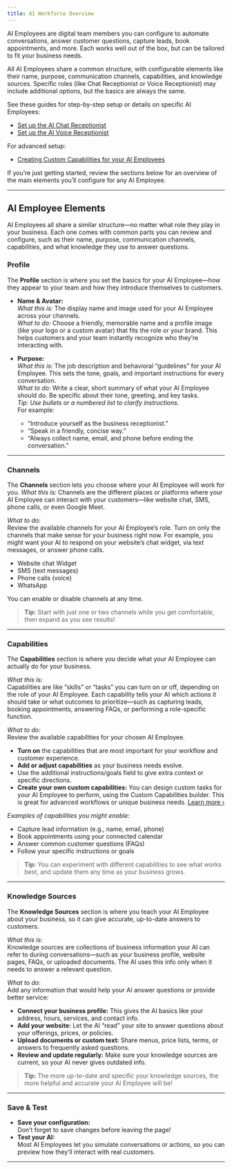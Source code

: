 ```yaml
---
title: AI Workforce Overview
---
```

AI Employees are digital team members you can configure to automate conversations, answer customer questions, capture leads, book appointments, and more. Each works well out of the box, but can be tailored to fit your business needs.

All AI Employees share a common structure, with configurable elements like their name, purpose, communication channels, capabilities, and knowledge sources. Specific roles (like Chat Receptionist or Voice Receptionist) may include additional options, but the basics are always the same.

See these guides for step-by-step setup or details on specific AI Employees:
- [Set up the AI Chat Receptionist](./ai-chat-receptionist/)
- [Set up the AI Voice Receptionist](./ai-voice-receptionist)

For advanced setup:
- [Creating Custom Capabilities for your AI Employees](../empower-your-ai-employee-custom-capabilities)

If you’re just getting started, review the sections below for an overview of the main elements you’ll configure for any AI Employee.

---

## AI Employee Elements

AI Employees all share a similar structure—no matter what role they play in your business. Each one comes with common parts you can review and configure, such as their name, purpose, communication channels, capabilities, and what knowledge they use to answer questions. 

### Profile

The **Profile** section is where you set the basics for your AI Employee—how they appear to your team and how they introduce themselves to customers.

- **Name & Avatar:**  
  _What this is:_ The display name and image used for your AI Employee across your channels.  
  _What to do:_ Choose a friendly, memorable name and a profile image (like your logo or a custom avatar) that fits the role or your brand. This helps customers and your team instantly recognize who they’re interacting with.

- **Purpose:**  
  _What this is:_ The job description and behavioral “guidelines” for your AI Employee. This sets the tone, goals, and important instructions for every conversation.  
  _What to do:_ Write a clear, short summary of what your AI Employee should do. Be specific about their tone, greeting, and key tasks.  
  _Tip: Use bullets or a numbered list to clarify instructions._  
  For example:
    - “Introduce yourself as the business receptionist.”
    - “Speak in a friendly, concise way.”
    - “Always collect name, email, and phone before ending the conversation.”

---

### Channels

The **Channels** section lets you choose where your AI Employee will work for you.
_What this is:_ Channels are the different places or platforms where your AI Employee can interact with your customers—like website chat, SMS, phone calls, or even Google Meet.

_What to do:_  
Review the available channels for your AI Employee’s role. Turn on only the channels that make sense for your business right now. For example, you might want your AI to respond on your website’s chat widget, via text messages, or answer phone calls.

- Website chat Widget  
- SMS (text messages)  
- Phone calls (voice)  
- WhatsApp  

You can enable or disable channels at any time.  
> **Tip:** Start with just one or two channels while you get comfortable, then expand as you see results!

---

### Capabilities

The **Capabilities** section is where you decide what your AI Employee can actually do for your business.

_What this is:_  
Capabilities are like “skills” or “tasks” you can turn on or off, depending on the role of your AI Employee. Each capability tells your AI which actions it should take or what outcomes to prioritize—such as capturing leads, booking appointments, answering FAQs, or performing a role-specific function.

_What to do:_  
Review the available capabilities for your chosen AI Employee.
- **Turn on** the capabilities that are most important for your workflow and customer experience.
- **Add or adjust capabilities** as your business needs evolve.
- Use the additional instructions/goals field to give extra context or specific directions.
- **Create your own custom capabilities:** You can design custom tasks for your AI Employee to perform, using the Custom Capabilities builder. This is great for advanced workflows or unique business needs. [Learn more ›](../empower-your-ai-employee-custom-capabilities)

_Examples of capabilities you might enable:_
- Capture lead information (e.g., name, email, phone)
- Book appointments using your connected calendar
- Answer common customer questions (FAQs)
- Follow your specific instructions or goals

> **Tip:** You can experiment with different capabilities to see what works best, and update them any time as your business grows.

---

### Knowledge Sources

The **Knowledge Sources** section is where you teach your AI Employee about your business, so it can give accurate, up-to-date answers to customers.

_What this is:_  
Knowledge sources are collections of business information your AI can refer to during conversations—such as your business profile, website pages, FAQs, or uploaded documents. The AI uses this info only when it needs to answer a relevant question.

_What to do:_  
Add any information that would help your AI answer questions or provide better service:
- **Connect your business profile:** This gives the AI basics like your address, hours, services, and contact info.
- **Add your website:** Let the AI “read” your site to answer questions about your offerings, prices, or policies.
- **Upload documents or custom text:** Share menus, price lists, terms, or answers to frequently asked questions.
- **Review and update regularly:** Make sure your knowledge sources are current, so your AI never gives outdated info.

> **Tip:** The more up-to-date and specific your knowledge sources, the more helpful and accurate your AI Employee will be!

---

### Save & Test

- **Save your configuration:**  
  Don’t forget to save changes before leaving the page!
- **Test your AI:**  
  Most AI Employees let you simulate conversations or actions, so you can preview how they’ll interact with real customers.

---
